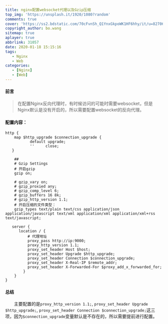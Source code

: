 ```yaml
---
title: nginx配置websocket代理以及Gzip压缩
top_img: 'https://unsplash.it/1920/1080?random'
comments: true
cover: 'https://ss2.bdstatic.com/70cFvnSh_Q1YnxGkpoWK1HF6hhy/it/u=827061456,130319744&fm=26&gp=0.jpg'
copyright_author: bo.wang
sitemap: true
aplayer: true
abbrlink: 31057
date: 2020-01-18 15:15:16
tags:
   - Nginx
   - Web
categories: 
   - [Nginx]
   - [Web]
---
```


#### 前言
>在配置Nginx反向代理时，有时候访问的可能时需要websocket，但是Nginx默认是没有开启的，所以需要配置websocket的反向代理。

#### 配置内容：
```shell script
http {
    map $http_upgrade $connection_upgrade {
           default upgrade;
           ''     close;
   }
  
    ##
    # Gzip Settings
    # 开启gzip
    gzip on;

    # gzip_vary on;
    # gzip_proxied any;
    # gzip_comp_level 6;
    # gzip_buffers 16 8k;
    # gzip_http_version 1.1;
    # 开启压缩的文件类型：
    gzip_types text/plain text/css application/json application/javascript text/xml application/xml application/xml+rss text/javascript;

   server {
   	  location / {
          # 代理地址
          proxy_pass http://ip:9000;
          proxy_http_version 1.1;
          proxy_set_header Host $host;
          proxy_set_header Upgrade $http_upgrade;
          proxy_set_header Connection $connection_upgrade;
          proxy_set_header X-Real-IP $remote_addr;
          proxy_set_header X-Forwarded-For $proxy_add_x_forwarded_for;
        }		
    }
}
```

#### 总结
&emsp;&emsp;主要配置的是`proxy_http_version 1.1;`, `proxy_set_header Upgrade $http_upgrade;`, `proxy_set_header Connection $connection_upgrade;`这三项，因为`$connection_upgrade`变量默认是不存在的，所以需要提前进行配置。
